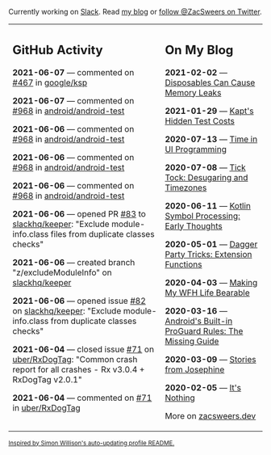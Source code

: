 Currently working on [Slack](https://slack.com/). Read [my blog](https://zacsweers.dev/) or [follow @ZacSweers on Twitter](https://twitter.com/ZacSweers).

<table><tr><td valign="top" width="60%">

## GitHub Activity
<!-- githubActivity starts -->
**2021-06-07** — commented on [#467](https://github.com/google/ksp/pull/467#issuecomment-856023891) in [google/ksp](https://api.github.com/repos/google/ksp)

**2021-06-07** — commented on [#968](https://github.com/android/android-test/issues/968#issuecomment-855564144) in [android/android-test](https://api.github.com/repos/android/android-test)

**2021-06-06** — commented on [#968](https://github.com/android/android-test/issues/968#issuecomment-855553305) in [android/android-test](https://api.github.com/repos/android/android-test)

**2021-06-06** — commented on [#968](https://github.com/android/android-test/issues/968#issuecomment-855552357) in [android/android-test](https://api.github.com/repos/android/android-test)

**2021-06-06** — commented on [#968](https://github.com/android/android-test/issues/968#issuecomment-855551943) in [android/android-test](https://api.github.com/repos/android/android-test)

**2021-06-06** — opened PR [#83](https://api.github.com/repos/slackhq/keeper/pulls/83) to [slackhq/keeper](https://api.github.com/repos/slackhq/keeper): "Exclude module-info.class files from duplicate classes checks"

**2021-06-06** — created branch "z/excludeModuleInfo" on [slackhq/keeper](https://api.github.com/repos/slackhq/keeper)

**2021-06-06** — opened issue [#82](https://api.github.com/repos/slackhq/keeper/issues/82) on [slackhq/keeper](https://api.github.com/repos/slackhq/keeper): "Exclude module-info.class from duplicate classes checks"

**2021-06-04** — closed issue [#71](https://api.github.com/repos/uber/RxDogTag/issues/71) on [uber/RxDogTag](https://api.github.com/repos/uber/RxDogTag): "Common crash report for all crashes - Rx v3.0.4 + RxDogTag v2.0.1"

**2021-06-04** — commented on [#71](https://github.com/uber/RxDogTag/issues/71#issuecomment-854400952) in [uber/RxDogTag](https://api.github.com/repos/uber/RxDogTag)
<!-- githubActivity ends -->
</td><td valign="top" width="40%">

## On My Blog
<!-- blog starts -->
**2021-02-02** — [Disposables Can Cause Memory Leaks](https://www.zacsweers.dev/disposables-can-cause-memory-leaks/)

**2021-01-29** — [Kapt's Hidden Test Costs](https://www.zacsweers.dev/kapts-hidden-test-costs/)

**2020-07-13** — [Time in UI Programming](https://www.zacsweers.dev/time-in-ui/)

**2020-07-08** — [Tick Tock: Desugaring and Timezones](https://www.zacsweers.dev/ticktock-desugaring-timezones/)

**2020-06-11** — [Kotlin Symbol Processing: Early Thoughts](https://www.zacsweers.dev/kotlin-symbol-processor-early-thoughts/)

**2020-05-01** — [Dagger Party Tricks: Extension Functions](https://www.zacsweers.dev/dagger-party-tricks-extension-functions/)

**2020-04-03** — [Making My WFH Life Bearable](https://www.zacsweers.dev/making-wfh-life-bearable/)

**2020-03-16** — [Android's Built-in ProGuard Rules: The Missing Guide](https://www.zacsweers.dev/android-proguard-rules/)

**2020-03-09** — [Stories from Josephine](https://www.zacsweers.dev/stories-from-josephine/)

**2020-02-05** — [It's Nothing](https://www.zacsweers.dev/its-nothing/)
<!-- blog ends -->
More on [zacsweers.dev](https://zacsweers.dev/)
</td></tr></table>

<sub><a href="https://simonwillison.net/2020/Jul/10/self-updating-profile-readme/">Inspired by Simon Willison's auto-updating profile README.</a></sub>
